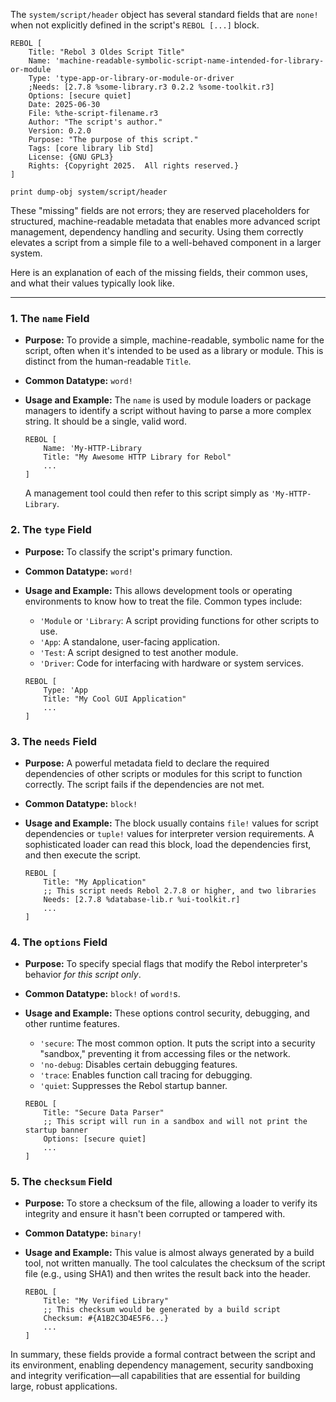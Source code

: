 The `system/script/header` object has several standard fields that are `none!` when not explicitly defined in the script's `REBOL [...]` block.

```
REBOL [
	Title: "Rebol 3 Oldes Script Title"
	Name: 'machine-readable-symbolic-script-name-intended-for-library-or-module
	Type: 'type-app-or-library-or-module-or-driver
	;Needs: [2.7.8 %some-library.r3 0.2.2 %some-toolkit.r3]
	Options: [secure quiet]
	Date: 2025-06-30
	File: %the-script-filename.r3
	Author: "The script's author."
	Version: 0.2.0
	Purpose: "The purpose of this script."
	Tags: [core library lib Std]
	License: {GNU GPL3}
	Rights: {Copyright 2025.  All rights reserved.}
]

print dump-obj system/script/header
```

These "missing" fields are not errors; they are reserved placeholders for structured, machine-readable metadata that enables more advanced script management, dependency handling and security. 
Using them correctly elevates a script from a simple file to a well-behaved component in a larger system.

Here is an explanation of each of the missing fields, their common uses, and what their values typically look like.

---

### **1. The `name` Field**

*   **Purpose:** To provide a simple, machine-readable, symbolic name for the script, often when it's intended to be used as a library or module. This is distinct from the human-readable `Title`.
*   **Common Datatype:** `word!`
*   **Usage and Example:** The `name` is used by module loaders or package managers to identify a script without having to parse a more complex string. It should be a single, valid word.

    ```rebol
    REBOL [
        Name: 'My-HTTP-Library
        Title: "My Awesome HTTP Library for Rebol"
        ...
    ]
    ```
    A management tool could then refer to this script simply as `'My-HTTP-Library`.

### **2. The `type` Field**

*   **Purpose:** To classify the script's primary function.
*   **Common Datatype:** `word!`
*   **Usage and Example:** This allows development tools or operating environments to know how to treat the file. Common types include:
    *   `'Module` or `'Library`: A script providing functions for other scripts to use.
    *   `'App`: A standalone, user-facing application.
    *   `'Test`: A script designed to test another module.
    *   `'Driver`: Code for interfacing with hardware or system services.

    ```rebol
    REBOL [
        Type: 'App
        Title: "My Cool GUI Application"
        ...
    ]
    ```

### **3. The `needs` Field**

*   **Purpose:** A powerful metadata field to declare the required dependencies of other scripts or modules for this script to function correctly.  The script fails if the dependencies are not met.
*   **Common Datatype:** `block!`
*   **Usage and Example:** The block usually contains `file!` values for script dependencies or `tuple!` values for interpreter version requirements. A sophisticated loader can read this block, load the dependencies first, and then execute the script.

    ```rebol
    REBOL [
        Title: "My Application"
        ;; This script needs Rebol 2.7.8 or higher, and two libraries
        Needs: [2.7.8 %database-lib.r %ui-toolkit.r]
        ...
    ]
    ```

### **4. The `options` Field**

*   **Purpose:** To specify special flags that modify the Rebol interpreter's behavior *for this script only*.
*   **Common Datatype:** `block!` of `word!`s.
*   **Usage and Example:** These options control security, debugging, and other runtime features.
    *   `'secure`: The most common option. It puts the script into a security "sandbox," preventing it from accessing files or the network.
    *   `'no-debug`: Disables certain debugging features.
    *   `'trace`: Enables function call tracing for debugging.
    *   `'quiet`: Suppresses the Rebol startup banner.

    ```rebol
    REBOL [
        Title: "Secure Data Parser"
        ;; This script will run in a sandbox and will not print the startup banner
        Options: [secure quiet]
        ...
    ]
    ```

### **5. The `checksum` Field**

*   **Purpose:** To store a checksum of the file, allowing a loader to verify its integrity and ensure it hasn't been corrupted or tampered with.
*   **Common Datatype:** `binary!`
*   **Usage and Example:** This value is almost always generated by a build tool, not written manually. The tool calculates the checksum of the script file (e.g., using SHA1) and then writes the result back into the header.

    ```rebol
    REBOL [
        Title: "My Verified Library"
        ;; This checksum would be generated by a build script
        Checksum: #{A1B2C3D4E5F6...}
        ...
    ]
    ```

In summary, these fields provide a formal contract between the script and its environment, enabling dependency management, security sandboxing
and integrity verification—all capabilities that are essential for building large, robust applications.
